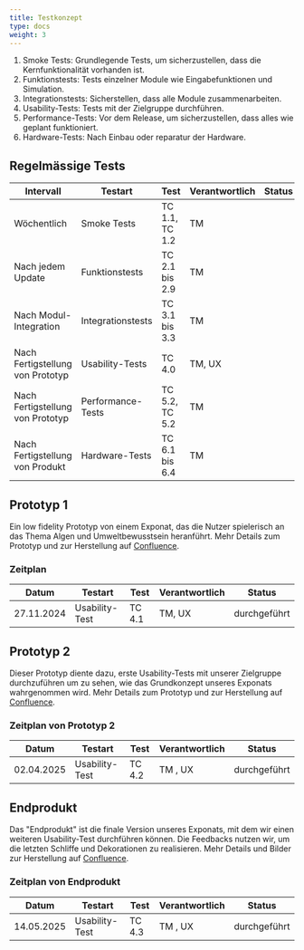 ```yaml
---
title: Testkonzept
type: docs
weight: 3
---
```


1. Smoke Tests: Grundlegende Tests, um sicherzustellen, dass die Kernfunktionalität vorhanden ist.
2. Funktionstests: Tests einzelner Module wie Eingabefunktionen und Simulation.
3. Integrationstests: Sicherstellen, dass alle Module zusammenarbeiten.
4. Usability-Tests: Tests mit der Zielgruppe durchführen.
5. Performance-Tests: Vor dem Release, um sicherzustellen, dass alles wie geplant funktioniert.
6. Hardware-Tests: Nach Einbau oder reparatur der Hardware.

## Regelmässige Tests
| Intervall                        | Testart           | Test              | Verantwortlich | Status | 
|----------------------------------|-------------------|-------------------|----------------|--------|
| Wöchentlich                      | Smoke Tests       | TC 1.1, TC 1.2    | TM             |        | 
| Nach jedem Update                | Funktionstests    | TC 2.1 bis 2.9    | TM             |        | 
| Nach Modul-Integration           | Integrationstests | TC 3.1 bis 3.3    | TM             |        | 
| Nach Fertigstellung von Prototyp | Usability-Tests   | TC 4.0            | TM, UX         |        | 
| Nach Fertigstellung von Prototyp | Performance-Tests | TC 5.2, TC 5.2    | TM             |        |
| Nach Fertigstellung von Produkt  | Hardware-Tests    | TC 6.1 bis 6.4    | TM             |        |



## Prototyp 1
Ein low fidelity Prototyp von einem Exponat, das die Nutzer spielerisch an das Thema Algen und Umweltbewusstsein heranführt.
Mehr Details zum Prototyp und zur Herstellung auf [Confluence](https://fhnw-projecttrack.atlassian.net/wiki/spaces/IP1224vt3/pages/587694175/Prototypen).

### Zeitplan
| Datum       | Testart           | Test              | Verantwortlich | Status        | 
|-------------|-------------------|-------------------|----------------|---------------|
| 27.11.2024  | Usability-Test    | TC 4.1            | TM, UX         | durchgeführt  |

## Prototyp 2
Dieser Prototyp diente dazu, erste Usability-Tests mit unserer Zielgruppe durchzuführen um zu sehen, wie das Grundkonzept unseres Exponats wahrgenommen wird.
Mehr Details zum Prototyp und zur Herstellung auf [Confluence](https://fhnw-projecttrack.atlassian.net/wiki/spaces/IP1224vt3/pages/751927344/Prototyp+2).

### Zeitplan von Prototyp 2
| Datum       | Testart              | Test              | Verantwortlich | Status        |
|-------------|----------------------|-------------------|----------------|---------------|
| 02.04.2025  | Usability-Test       | TC 4.2            | TM , UX        | durchgeführt  |

## Endprodukt
Das "Endprodukt" ist die finale Version unseres Exponats, mit dem wir einen weiteren Usability-Test durchführen können. Die Feedbacks nutzen wir, um die letzten Schliffe und Dekorationen zu realisieren.
Mehr Details und Bilder zur Herstellung auf [Confluence](https://fhnw-projecttrack.atlassian.net/wiki/x/Z4DNLw).

### Zeitplan von Endprodukt
| Datum       | Testart              | Test              | Verantwortlich | Status        |
|-------------|----------------------|-------------------|----------------|---------------|
| 14.05.2025  | Usability-Test       | TC 4.3            | TM , UX        | durchgeführt  |